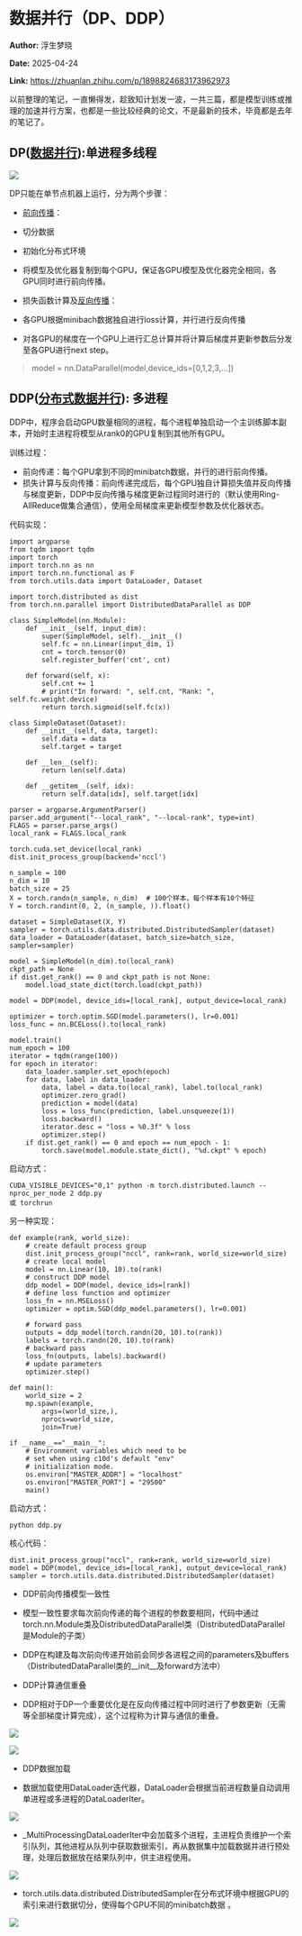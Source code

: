 # 数据并行（DP、DDP）

**Author:** 浮生梦晓

**Date:** 2025-04-24

**Link:** https://zhuanlan.zhihu.com/p/1898824683173962973

以前整理的笔记，一直懒得发，趁致知计划发一波，一共三篇，都是模型训练或推理的加速并行方案，也都是一些比较经典的论文，不是最新的技术，毕竟都是去年的笔记了。

## DP([数据并行](https://zhida.zhihu.com/search?content_id=256922116&content_type=Article&match_order=1&q=%E6%95%B0%E6%8D%AE%E5%B9%B6%E8%A1%8C&zhida_source=entity)):单进程多线程

![](images/v2-b00e543608a245388f598d84f9e80394_1440w_685e9ad4341b.jpg)

DP只能在单节点机器上运行，分为两个步骤：

-   [前向传播](https://zhida.zhihu.com/search?content_id=256922116&content_type=Article&match_order=1&q=%E5%89%8D%E5%90%91%E4%BC%A0%E6%92%AD&zhida_source=entity)：

-   切分数据
-   初始化分布式环境
-   将模型及优化器复制到每个GPU，保证各GPU模型及优化器完全相同，各GPU同时进行前向传播。

-   损失函数计算及[反向传播](https://zhida.zhihu.com/search?content_id=256922116&content_type=Article&match_order=1&q=%E5%8F%8D%E5%90%91%E4%BC%A0%E6%92%AD&zhida_source=entity)：

-   各GPU根据minibach数据独自进行loss计算，并行进行反向传播
-   对各GPU的梯度在一个GPU上进行汇总计算并将计算后梯度并更新参数后分发至各GPU进行next step。

> model = nn.DataParallel(model,device\_ids=\[0,1,2,3,...\])

## DDP([分布式数据并行](https://zhida.zhihu.com/search?content_id=256922116&content_type=Article&match_order=1&q=%E5%88%86%E5%B8%83%E5%BC%8F%E6%95%B0%E6%8D%AE%E5%B9%B6%E8%A1%8C&zhida_source=entity)): 多进程

DDP中，程序会启动GPU数量相同的进程，每个进程单独启动一个主训练脚本副本，开始时主进程将模型从rank0的GPU复制到其他所有GPU。

训练过程：

-   前向传递：每个GPU拿到不同的minibatch数据，并行的进行前向传播。
-   损失计算与反向传播：前向传递完成后，每个GPU独自计算损失值并反向传播与梯度更新，DDP中反向传播与梯度更新过程同时进行的（默认使用Ring-AllReduce做集合通信），使用全局梯度来更新模型参数及优化器状态。

代码实现：

```text
import argparse
from tqdm import tqdm
import torch
import torch.nn as nn
import torch.nn.functional as F
from torch.utils.data import DataLoader, Dataset

import torch.distributed as dist
from torch.nn.parallel import DistributedDataParallel as DDP

class SimpleModel(nn.Module):
    def __init__(self, input_dim):
        super(SimpleModel, self).__init__()
        self.fc = nn.Linear(input_dim, 1)
        cnt = torch.tensor(0)
        self.register_buffer('cnt', cnt)

    def forward(self, x):
        self.cnt += 1
        # print("In forward: ", self.cnt, "Rank: ", self.fc.weight.device)
        return torch.sigmoid(self.fc(x))

class SimpleDataset(Dataset):
    def __init__(self, data, target):
        self.data = data
        self.target = target

    def __len__(self):
        return len(self.data)

    def __getitem__(self, idx):
        return self.data[idx], self.target[idx]
    
parser = argparse.ArgumentParser()
parser.add_argument("--local_rank", "--local-rank", type=int)
FLAGS = parser.parse_args()
local_rank = FLAGS.local_rank

torch.cuda.set_device(local_rank)
dist.init_process_group(backend='nccl')

n_sample = 100
n_dim = 10
batch_size = 25
X = torch.randn(n_sample, n_dim)  # 100个样本，每个样本有10个特征
Y = torch.randint(0, 2, (n_sample, )).float()

dataset = SimpleDataset(X, Y)
sampler = torch.utils.data.distributed.DistributedSampler(dataset)
data_loader = DataLoader(dataset, batch_size=batch_size, sampler=sampler)

model = SimpleModel(n_dim).to(local_rank)
ckpt_path = None
if dist.get_rank() == 0 and ckpt_path is not None:
    model.load_state_dict(torch.load(ckpt_path))

model = DDP(model, device_ids=[local_rank], output_device=local_rank)

optimizer = torch.optim.SGD(model.parameters(), lr=0.001)
loss_func = nn.BCELoss().to(local_rank)

model.train()
num_epoch = 100
iterator = tqdm(range(100))
for epoch in iterator:
    data_loader.sampler.set_epoch(epoch)
    for data, label in data_loader:
        data, label = data.to(local_rank), label.to(local_rank)
        optimizer.zero_grad()
        prediction = model(data)
        loss = loss_func(prediction, label.unsqueeze(1))
        loss.backward()
        iterator.desc = "loss = %0.3f" % loss
        optimizer.step()
    if dist.get_rank() == 0 and epoch == num_epoch - 1:
        torch.save(model.module.state_dict(), "%d.ckpt" % epoch)
```

启动方式：

```text
CUDA_VISIBLE_DEVICES="0,1" python -m torch.distributed.launch --nproc_per_node 2 ddp.py
或 torchrun
```

另一种实现：

```text
def example(rank, world_size):
    # create default process group
    dist.init_process_group("nccl", rank=rank, world_size=world_size)
    # create local model
    model = nn.Linear(10, 10).to(rank)
    # construct DDP model
    ddp_model = DDP(model, device_ids=[rank])
    # define loss function and optimizer
    loss_fn = nn.MSELoss()
    optimizer = optim.SGD(ddp_model.parameters(), lr=0.001)

    # forward pass
    outputs = ddp_model(torch.randn(20, 10).to(rank))
    labels = torch.randn(20, 10).to(rank)
    # backward pass
    loss_fn(outputs, labels).backward()
    # update parameters
    optimizer.step()

def main():
    world_size = 2
    mp.spawn(example,
        args=(world_size,),
        nprocs=world_size,
        join=True)

if __name__=="__main__":
    # Environment variables which need to be
    # set when using c10d's default "env"
    # initialization mode.
    os.environ["MASTER_ADDR"] = "localhost"
    os.environ["MASTER_PORT"] = "29500"
    main()
```

启动方式：

```text
python ddp.py
```

核心代码：

```text
dist.init_process_group("nccl", rank=rank, world_size=world_size)
model = DDP(model, device_ids=[local_rank], output_device=local_rank)
sampler = torch.utils.data.distributed.DistributedSampler(dataset)
```

-   DDP前向传播模型一致性

-   模型一致性要求每次前向传递的每个进程的参数要相同，代码中通过torch.nn.Module类及DistributedDataParallel类（DistributedDataParallel是Module的子类）
-   DDP在构建及每次前向传递开始前会同步各进程之间的parameters及buffers（DistributedDataParallel类的\_\_init\_\_及forward方法中）

-   DDP计算通信重叠

-   DDP相对于DP一个重要优化是在反向传播过程中同时进行了参数更新（无需等全部梯度计算完成），这个过程称为计算与通信的重叠。

![](images/v2-8e3a6a1b09d220e44a2ec92494c71a58_1440w_ff0afccc8732.jpg)

![](images/v2-e6c11d4932824bea3442d7f82c5a62b8_1440w_6606b7fcc867.jpg)

-   DDP数据加载

-   数据加载使用DataLoader迭代器，DataLoader会根据当前进程数量自动调用单进程或多进程的DataLoaderIter。

![](images/v2-c598eca14819199997c48db097aa8a74_1440w_eb1884cc16df.jpg)

-   \_MultiProcessingDataLoaderIter中会加载多个进程，主进程负责维护一个索引队列，其他进程从队列中获取数据索引，再从数据集中加载数据并进行预处理，处理后数据放在结果队列中，供主进程使用。

![](images/v2-6251d82eeb8adde996310fe9785f5be6_1440w_13245859fdd0.jpg)

-   torch.utils.data.distributed.DistributedSampler在分布式环境中根据GPU的索引来进行数据切分，使得每个GPU不同的minibatch数据 。

![](images/v2-4f828109f0557227a7c566ab24bbdfd9_1440w_792570af80ad.jpg)